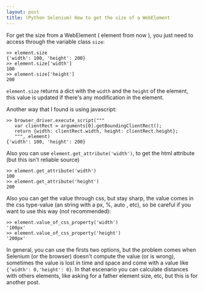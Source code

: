 ```yaml
---
layout: post
title: (Python Selenium) How to get the size of a WebElement
---
```


For get the size from a WebElement ( element from now ), you just need to access through the variable class `size`:

```
>> element.size
{'width': 100, 'height': 200}
>> element.size['width']
100
>> element.size['height']
200
```

`element.size` returns a dict with the `width` and the `height` of the element, this value is updated if there's any modification in the element.

Another way that I found is using javascript:

```
>> browser_driver.execute_script("""
   var clientRect = arguments[0].getBoundingClientRect();
   return {width: clientRect.width, height: clientRect.height};
   """, element)
{'width': 100, 'height': 200}
```

Also you can use `element.get_attribute('width')`, to get the html attribute (but this isn't reliable source)

```
>> element.get_attribute('width')
100
>> element.get_attribute('height')
200
```

Also you can get the value through css, but stay sharp, the value comes in the css type-value (an string with a px, %, auto , etc), so be careful if you want to use this way (not recommended):

```
>> element.value_of_css_property('width')
'100px'
>> element.value_of_css_property('height')
'200px'
```

In general, you can use the firsts two options, but the problem comes when Selenium (or the browser) doesn't compute the value (or is wrong), sometimes the value is lost in time and space and come with a value like `{'width': 0,'height': 0}`. In that escenario you can calculate distances with others elements, like asking for a father element size, etc, but this is for another post.







